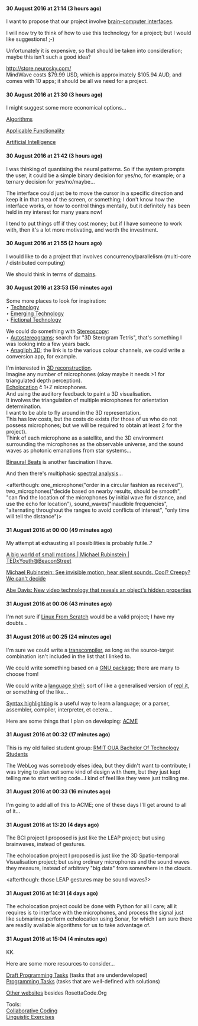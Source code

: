 #### 30 August 2016 at 21:14 (3 hours ago)
I want to propose that our project involve [brain–computer interfaces](https://en.wikipedia.org/wiki/Comparison_of_consumer_brain%E2%80%93computer_interfaces).

I will now try to think of how to use this technology for a project; but I would like suggestions! ;-)

Unfortunately it is expensive, so that should be taken into consideration; maybe this isn't such a good idea?

http://store.neurosky.com/
<br>MindWave costs $79.99 USD, which is approximately $105.94 AUD, and comes with 10 apps; it should be all we need for a project.

#### 30 August 2016 at 21:30 (3 hours ago)
I might suggest some more economical options...

[Algorithms](https://en.wikipedia.org/wiki/List_of_algorithms)

[Applicable Functionality](https://en.wikipedia.org/wiki/Outline_of_software)

[Artificial Intelligence](https://en.wikipedia.org/wiki/Progress_in_artificial_intelligence)

#### 30 August 2016 at 21:42 (3 hours ago)
I was thinking of quantising the neural patterns. So if the system prompts the user, it could be a simple binary decision for yes/no, for example; or a ternary decision for yes/no/maybe...

The interface could just be to move the cursor in a specific direction and keep it in that area of the screen, or something; I don't know how the interface works, or how to control things mentally, but it definitely has been held in my interest for many years now!

I tend to put things off if they cost money; but if I have someone to work with, then it's a lot more motivating, and worth the investment.

#### 30 August 2016 at 21:55 (2 hours ago)
I would like to do a project that involves concurrency/parallelism (multi-core / distributed computing)

We should think in terms of [domains](https://en.wikipedia.org/wiki/Programming_domain).

#### 30 August 2016 at 23:53 (56 minutes ago)
Some more places to look for inspiration:
<br>‣ [Technology](https://en.wikipedia.org/wiki/Template:Technology)
<br>‣ [Emerging Technology](https://en.wikipedia.org/wiki/Template:Emerging_technologies)
<br>‣ [Fictional Technology](https://en.wikipedia.org/wiki/Fictional_technology)

We could do something with [Stereoscopy](https://en.wikipedia.org/wiki/Template:Stereoscopy):
<br>‣ [Autostereograms](https://en.wikipedia.org/wiki/Autostereogram); search for "3D Sterogram Tetris", that's something I was looking into a few years back.
<br>‣ [Anagliph 3D](https://en.wikipedia.org/wiki/Anaglyph_3D#Anaglyphic_color_channels); the link is to the various colour channels, we could write a conversion app, for example.

I'm interested in [3D reconstruction](https://en.wikipedia.org/wiki/3D_reconstruction).
<br>Imagine any number of microphones (okay maybe it needs >1 for triangulated depth perception).
<br>[Echolocation](https://en.wikipedia.org/wiki/Echolocation) c̄ 1+ℤ microphones.
<br>And using the auditory feedback to paint a 3D visualisation.
<br>It involves the triangulation of multiple microphones for orientation determination.
<br>I want to be able to fly around in the 3D representation.
<br>This has low costs, but the costs do exists (for those of us who do not possess microphones; but we will be required to obtain at least 2 for the project).
<br>Think of each microphone as a satellite, and the 3D environment surrounding the microphones as the observable universe, and the sound waves as photonic emanations from star systems...

[Binaural Beats](https://en.wikipedia.org/wiki/Binaural_beats) is another fascination I have.

And then there's multiphasic [spectral analysis](https://en.wikipedia.org/wiki/Spectral_analysis)...

\<afterthough: one_microphone("order in a circular fashion as received"), two_microphones("decide based on nearby results, should be smooth", "can find the location of the microphones by initial wave for distance, and use the echo for location"), sound_waves("inaudible frequencies", "alternating throughout the ranges to avoid conflicts of interest", "only time will tell the distance")\>

#### 31 August 2016 at 00:00 (49 minutes ago)
My attempt at exhausting all possibilities is probably futile..?

[A big world of small motions | Michael Rubinstein | TEDxYouth@BeaconStreet](https://youtu.be/fenV3W7hQtw)

[Michael Rubinstein: See invisible motion, hear silent sounds. Cool? Creepy? We can't decide](https://youtu.be/fHfhorJnAEI)

[Abe Davis: New video technology that reveals an object's hidden properties](https://youtu.be/npNYP2vzaPo)

#### 31 August 2016 at 00:06 (43 minutes ago)
I'm not sure if [Linux From Scratch](https://en.wikipedia.org/wiki/Linux_From_Scratch) would be a valid project; I have my doubts...

#### 31 August 2016 at 00:25 (24 minutes ago)
I'm sure we could write a [transcompiler](https://en.wikipedia.org/wiki/Source-to-source_compiler#Programming_language_implementations), as long as the source-target combination isn't included in the list that I linked to.

We could write something based on a [GNU package](https://en.wikipedia.org/wiki/List_of_GNU_packages); there are many to choose from!

We could write a [language shell](https://en.wikipedia.org/wiki/Read%E2%80%93eval%E2%80%93print_loop); sort of like a generalised version of [repl.it](https://repl.it/languages), or something of the like...

[Syntax highlighting](https://en.wikipedia.org/wiki/Syntax_highlighting) is a useful way to learn a language; or a parser, assembler, compiler, interpreter, et cetera...

Here are some things that I plan on developing: [ACME](https://github.com/Aussie-Computer-Malarkey-Enterprise/ACME)

#### 31 August 2016 at 00:32 (17 minutes ago)
This is my old failed student group: [RMIT OUA Bachelor Of Technology Students](https://github.com/ROBOTS-WAREZ)

The WebLog was somebody elses idea, but they didn't want to contribute; I was trying to plan out some kind of design with them, but they just kept telling me to start writing code...I kind of feel like they were just trolling me.

#### 31 August 2016 at 00:33 (16 minutes ago)
I'm going to add all of this to ACME; one of these days I'll get around to all of it...

#### 31 August 2016 at 13:20 (4 days ago)
The BCI project I proposed is just like the LEAP project; but using brainwaves, instead of gestures.

The echolocation project I proposed is just like the 3D Spatio-temporal Visualisation project; but using ordinary microphones and the sound waves they measure, instead of arbitrary "big data" from somewhere in the clouds.

\<afterthough: those LEAP gestures may be sound waves?\>

#### 31 August 2016 at 14:31 (4 days ago)
The echolocation project could be done with Python for all I care; all it requires is to interface with the microphones, and process the signal just like submarines perform echolocation using Sonar, for which I am sure there are readily available algorithms for us to take advantage of.

#### 31 August 2016 at 15:04 (4 minutes ago)
KK.

Here are some more resources to consider...

[Draft Programming Tasks](http://rosettacode.org/wiki/Category:Draft_Programming_Tasks) (tasks that are underdeveloped)
<br>[Programming Tasks](https://rosettacode.org/wiki/Category:Programming_Tasks) (tasks that are well-defined with solutions)

[Other websites](http://rosettacode.org/wiki/Help:Similar_Sites) besides RosettaCode.Org

Tools:
<br>[Collaborative Coding](https://codeshare.io/)
<br>[Linguistic Exercises](https://rosettacode.org/wiki/Category:Simple)

